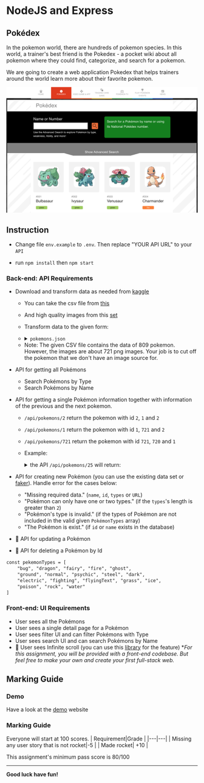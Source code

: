 # NodeJS and Express

## Pokédex
In the pokemon world, there are hundreds of pokemon species. In this world, a trainer's best friend is the Pokedex - a pocket wiki about all pokemon where they could find, categorize, and search for a pokemon.

We are going to create a web application Pokedex that helps trainers around the world learn more about their favorite pokemon.

![image alt](./public/images/pokdex.png)


## Instruction
- Change file `env.example` to `.env`. Then replace "YOUR API URL" to your `API`

- run `npm install` then `npm start`

### Back-end: API Requirements

- Download and transform data as needed from [kaggle](https://www.kaggle.com/datasets)
    - You can take the csv file from [this](https://www.kaggle.com/datasets/abcsds/pokemon?select=Pokemon.csv)
    - And high quality images from this [set](https://www.kaggle.com/datasets/kvpratama/pokemon-images-dataset)
    - Transform data to the given form:
    - <details>
        <summary><code>pokemons.json</code></summary>

            { "data": [
                    {
                        "id": 1,
                        "name": "bulbasaur",
                        "types": [
                            "grass",
                            "poison"
                        ],
                        "url": "http://localhost:5000/images/1.png"
                    },...
                ],
                "totalPokemons": 721
            }

    </details>

    - Note: The given CSV file contains the data of 809 pokemon. However, the images are about 721 png images. Your job is to cut off the pokemon that we don't have an image source for.

- API for getting all Pokémons
    - Search Pokémons by Type
    - Search Pokémons by Name
- API for getting a single Pokémon information together with information of the previous and the next pokemon.
    - `/api/pokemons/2` return the pokemon with id `2`, `1` and `2`
    - `/api/pokemons/1` return the pokemon with id `1`, `721` and `2`
    - `/api/pokemons/721` return the pokemon with id `721`, `720` and `1`
    - Example:
        <details><summary>the API <code>/api/pokemons/25</code> will return:</summary>

            {
              "pokemon": {
                "name": "pikachu",
                "types": [
                  "electric"
                ],
                "id": 25,
                "url": "http://localhost:5000/images/25.png"
              },
              "previousPokemon": {
                "name": "arbok",
                "types": [
                  "poison"
                ],
                "id": 24,
                "url": "http://localhost:5000/images/24.png"
              },
              "nextPokemon": {
                "name": "raichu",
                "types": [
                  "electric"
                ],
                "id": 26,
                "url": "http://localhost:5000/images/26.png"
              }
            }

    </details>


- API for creating new Pokémon (you can use the existing data set or [faker](https://fakerjs.dev/)). Handle error for the cases below:
    - "Missing required data." (`name`, `id`, `types` or `URL`)
    - "Pokémon can only have one or two types." (if the `types`'s length is greater than `2`)
    - "Pokémon's type is invalid." (if the types of Pokémon are not included in the valid given `PokémonTypes` array)
    - "The Pokémon is exist." (if `id` or `name` exists in the database)
- :rocket:  API for updating a Pokémon
- :rocket:  API for deleting a Pokémon by Id


```javascript=
const pekemonTypes = [
    "bug", "dragon", "fairy", "fire", "ghost",
    "ground", "normal", "psychic", "steel", "dark",
    "electric", "fighting", "flyingText", "grass", "ice",
    "poison", "rock", "water"
]
```
### Front-end: UI Requirements
- User sees all the Pokémons
- User sees a single detail page for a Pokémon
- User sees filter UI and can filter Pokémons with Type
- User sees search UI and can search Pokémons by Name
- :rocket: User sees Infinite scroll (you can use this [library](https://www.npmjs.com/package/react-infinite-scroll-component) for the feature)
**For this assignment, you will be provided with a front-end codebase. But feel free to make your own and create your first full-stack web.*
## Marking Guide
### Demo
Have a look at the [demo](https://coderdex-cs-fe.vercel.app) website

### Marking Guide
Everyone will start at 100 scores.
|   Requirement|Grade   |
|---|---|
|   Missing any user story that is not rocket|-5   |
|   Made rocket| +10  |


This assignment's minimum pass score is 80/100

---
**Good luck have fun!**